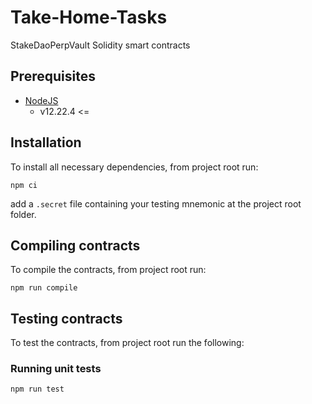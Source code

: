 # Take-Home-Tasks

StakeDaoPerpVault Solidity smart contracts

## Prerequisites

- [NodeJS](https://nodejs.org/en/)
  - v12.22.4 <=

## Installation

To install all necessary dependencies, from project root run:

```shell
npm ci
```

add a `.secret` file containing your testing mnemonic at the project root folder.

## Compiling contracts

To compile the contracts, from project root run:

```shell
npm run compile
```

## Testing contracts

To test the contracts, from project root run the following:

### Running unit tests

```shell
npm run test
```
